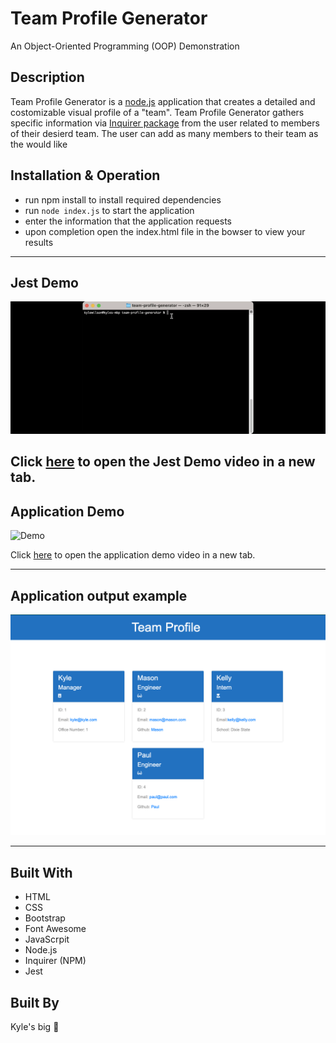 # Team Profile Generator
An Object-Oriented Programming (OOP) Demonstration
 
 ## Description
Team Profile Generator is a [node.js](https://nodejs.org/en/) application that creates a detailed and costomizable visual profile of a "team". Team Profile Generator gathers specific information via [Inquirer package](https://www.npmjs.com/package/inquirer) from the user related to members of their desierd team. The user can add as many members to their team as the would like

## Installation & Operation

- run npm install to install required dependencies
- run `node index.js` to start the application
- enter the information that the application requests
- upon completion open the index.html file in the bowser to view your results

---
## Jest Demo
![Demo](./Jest.gif)

Click [here](https://drive.google.com/file/d/18ZDyy9hN61xhV162QY_XNneJDJce4hEB/view) to open the Jest Demo video in a new tab.
---
## Application Demo
![Demo](./Demo.gif)

Click [here](https://drive.google.com/file/d/1U4c4tLg-CSB2LbFFcuDqTkHIxDRzTWB0/view) to open the application demo video in a new tab.

---

## Application output example
![Examle](./example1.png)

---

## Built With

- HTML
- CSS
- Bootstrap
- Font Awesome
- JavaScrpit
- Node.js
- Inquirer (NPM)
- Jest

## Built By
Kyle's big 🧠

